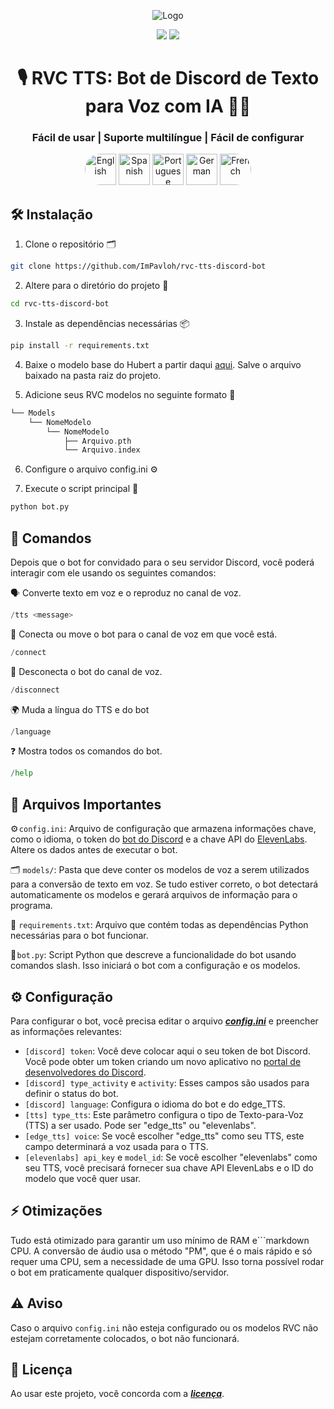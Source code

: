 <div align="center">
  
![Logo](https://support.discord.com/hc/article_attachments/115002567312/Robot.gif)
  
<a href="https://github.com/ImPavloh/rvc-tts-discord-bot" target="_blank"><img src="https://img.shields.io/github/license/impavloh/rvc-tts-discord-bot?style=for-the-badge&logo=github&logoColor=white"></a>
<a href="https://twitter.com/ImPavloh" target="_blank"><img src="https://img.shields.io/badge/Pavloh-%231DA1F2.svg?style=for-the-badge&logo=twitter&logoColor=white"></a>

<h1>🎙️ RVC TTS: Bot de Discord de Texto para Voz com IA 🤖💬</h1>
<h3>Fácil de usar | Suporte multilíngue | Fácil de configurar</h3>
<a href="README.md"><img alt="English" src="https://unpkg.com/language-icons/icons/en.svg" width="50px" style="border-top-left-radius: 25px; border-bottom-left-radius: 25px;"></a>
<a href="README_es.md"><img alt="Spanish" src="https://unpkg.com/language-icons/icons/es.svg" width="50px"></a>
<a href="README_pt.md"><img alt="Portuguese" src="https://unpkg.com/language-icons/icons/pt.svg" width="50px"></a>
<a href="README_de.md"><img alt="German" src="https://unpkg.com/language-icons/icons/de.svg" width="50px"></a>
<a href="README_fr.md"><img alt="French" src="https://unpkg.com/language-icons/icons/fr.svg" width="50px" style="border-top-right-radius: 25px; border-bottom-right-radius: 25px;"></a>
</div>

## 🛠️ Instalação

1. Clone o repositório 🗂️ 
```bash
git clone https://github.com/ImPavloh/rvc-tts-discord-bot
```

2. Altere para o diretório do projeto 📁 
```bash
cd rvc-tts-discord-bot
```

3. Instale as dependências necessárias 📦
```bash
pip install -r requirements.txt
```

4. Baixe o modelo base do Hubert a partir daqui [aqui](https://huggingface.co/spaces/ImPavloh/RVC-TTS-Demo/resolve/main/hubert_base.pt). Salve o arquivo baixado na pasta raiz do projeto.
    
5. Adicione seus RVC modelos no seguinte formato 📂
```Swift
└── Models
    └── NomeModelo
        └── NomeModelo
            ├── Arquivo.pth
            └── Arquivo.index
```

6. Configure o arquivo config.ini ⚙️

7. Execute o script principal 🚀
```bash
python bot.py
```

## 📝 Comandos 

Depois que o bot for convidado para o seu servidor Discord, você poderá interagir com ele usando os seguintes comandos:

🗣️ Converte texto em voz e o reproduz no canal de voz.
```python
/tts <message>
```

🔗 Conecta ou move o bot para o canal de voz em que você está.
```python
/connect
```

🔌 Desconecta o bot do canal de voz.
```python
/disconnect
```

🌍 Muda a língua do TTS e do bot
```python
/language
```

❓ Mostra todos os comandos do bot.
```python
/help
```

## 📄 Arquivos Importantes

⚙️ `config.ini`: Arquivo de configuração que armazena informações chave, como o idioma, o token do [bot do Discord](https://discord.com/developers/applications) e a chave API do [ElevenLabs](https://elevenlabs.io). Altere os dados antes de executar o bot.

🗂️ `models/`: Pasta que deve conter os modelos de voz a serem utilizados para a conversão de texto em voz. Se tudo estiver correto, o bot detectará automaticamente os modelos e gerará arquivos de informação para o programa.

📑 `requirements.txt`: Arquivo que contém todas as dependências Python necessárias para o bot funcionar.

🤖 `bot.py`: Script Python que descreve a funcionalidade do bot usando comandos slash. Isso iniciará o bot com a configuração e os modelos.

## ⚙️ Configuração

Para configurar o bot, você precisa editar o arquivo ***[config.ini](https://github.com/ImPavloh/cpu-rvc-tts-discord-bot/blob/main/config.ini)*** e preencher as informações relevantes:

- `[discord] token`: Você deve colocar aqui o seu token de bot Discord. Você pode obter um token criando um novo aplicativo no [portal de desenvolvedores do Discord](https://discord.com/developers/applications).
- `[discord] type_activity` e `activity`: Esses campos são usados para definir o status do bot.
- `[discord] language`: Configura o idioma do bot e do edge_TTS.
- `[tts] type_tts`: Este parâmetro configura o tipo de Texto-para-Voz (TTS) a ser usado. Pode ser "edge_tts" ou "elevenlabs".
- `[edge_tts] voice`: Se você escolher "edge_tts" como seu TTS, este campo determinará a voz usada para o TTS.
- `[elevenlabs] api_key` e `model_id`: Se você escolher "elevenlabs" como seu TTS, você precisará fornecer sua chave API ElevenLabs e o ID do modelo que você quer usar.

## ⚡ Otimizações

Tudo está otimizado para garantir um uso mínimo de RAM e```markdown
CPU. A conversão de áudio usa o método "PM", que é o mais rápido e só requer uma CPU, sem a necessidade de uma GPU. Isso torna possível rodar o bot em praticamente qualquer dispositivo/servidor.

## ⚠️ Aviso

Caso o arquivo `config.ini` não esteja configurado ou os modelos RVC não estejam corretamente colocados, o bot não funcionará.

## 📝 Licença

Ao usar este projeto, você concorda com a ***[licença](https://github.com/ImPavloh/rvc-tts-discord-bot/blob/main/LICENSE)***.
